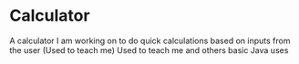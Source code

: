 # Calculator
A calculator I am working on to do quick calculations based on inputs from the user (Used to teach me)
Used to teach me and others basic Java uses
